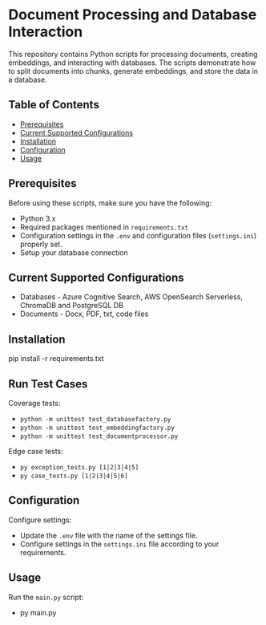# Document Processing and Database Interaction

This repository contains Python scripts for processing documents, creating embeddings, and interacting with databases. The scripts demonstrate how to split documents into chunks, generate embeddings, and store the data in a database.

## Table of Contents

- [Prerequisites](#prerequisites)
- [Current Supported Configurations](#current-supported-configurations)
- [Installation](#installation)
- [Configuration](#configuration)
- [Usage](#usage)

## Prerequisites

Before using these scripts, make sure you have the following:

- Python 3.x
- Required packages mentioned in `requirements.txt`
- Configuration settings in the `.env` and configuration files (`settings.ini`) properly set.
- Setup your database connection

## Current Supported Configurations

- Databases - Azure Cognitive Search, AWS OpenSearch Serverless, ChromaDB and PostgreSQL DB
- Documents - Docx, PDF, txt, code files

## Installation

pip install -r requirements.txt

## Run Test Cases

Coverage tests:

- `python -m unittest test_databasefactory.py`
- `python -m unittest test_embeddingfactory.py`
- `python -m unittest test_documentprocessor.py`

Edge case tests:

- `py exception_tests.py [1|2|3|4|5]`
- `py case_tests.py [1|2|3|4|5|6]`

## Configuration

Configure settings:

- Update the `.env` file with the name of the settings file.
- Configure settings in the `settings.ini` file according to your requirements.

## Usage

Run the `main.py` script:

- py main.py
